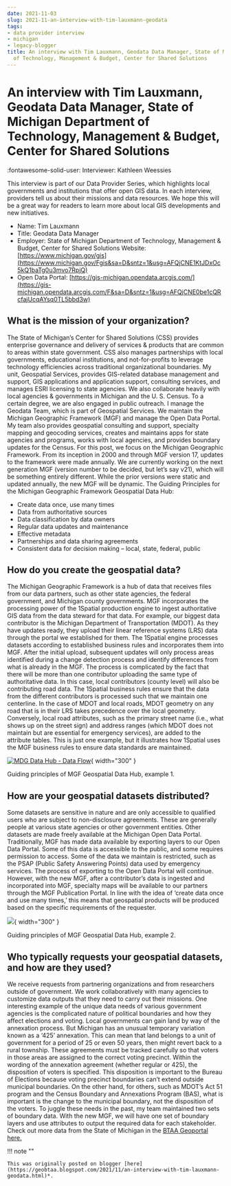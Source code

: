 ```yaml
---
date: 2021-11-03
slug: 2021-11-an-interview-with-tim-lauxmann-geodata
tags:
- data provider interview
- michigan
- legacy-blogger
title: An interview with Tim Lauxmann, Geodata Data Manager, State of Michigan Department
  of Technology, Management & Budget, Center for Shared Solutions
---
```


# An interview with Tim Lauxmann, Geodata Data Manager, State of Michigan Department of Technology, Management & Budget, Center for Shared Solutions

:fontawesome-solid-user: Interviewer: Kathleen Weessies

This interview is part of our Data Provider Series, which highlights local governments and institutions that offer open GIS data. In each interview, providers tell us about their missions and data resources. We hope this will be a great way for readers to learn more about local GIS developments and new initiatives. 

* Name: Tim Lauxmann 
* Title: Geodata Data Manager 
* Employer: State of Michigan Department of Technology, Management & Budget, Center for Shared Solutions Website: [https://www.michigan.gov/gis](https://www.michigan.gov/Fgis&sa=D&sntz=1&usg=AFQjCNE1KtJDxOc5kQ1baTg0u3mvo7RpjQ) 
* Open Data Portal: [https://gis-michigan.opendata.arcgis.com/](https://gis-michigan.opendata.arcgis.com/F&sa=D&sntz=1&usg=AFQjCNE0be1cQRcfajUcqAYsq0TL5bbd3w)

<!-- more -->

## What is the mission of your organization? 

The State of Michigan’s Center for Shared Solutions (CSS) provides enterprise governance and delivery of services & products that are common to areas within state government. CSS also manages partnerships with local governments, educational institutions, and not-for-profits to leverage technology efficiencies across traditional organizational boundaries. My unit, Geospatial Services, provides GIS-related database management and support, GIS applications and application support, consulting services, and manages ESRI licensing to state agencies. We also collaborate heavily with local agencies & governments in Michigan and the U. S. Census. To a certain degree, we are also engaged in public outreach. I manage the Geodata Team, which is part of Geospatial Services. We maintain the Michigan Geographic Framework (MGF) and manage the Open Data Portal. My team also provides geospatial consulting and support, specialty mapping and geocoding services, creates and maintains apps for state agencies and programs, works with local agencies, and provides boundary updates for the Census. For this post, we focus on the Michigan Geographic Framework. From its inception in 2000 and through MGF version 17, updates to the framework were made annually. We are currently working on the next generation MGF (version number to be decided, but let’s say v21), which will be something entirely different. While the prior versions were static and updated annually, the new MGF will be dynamic. The Guiding Principles for the Michigan Geographic Framework Geospatial Data Hub:

 * Create data once, use many times
 * Data from authoritative sources
 * Data classification by data owners
 * Regular data updates and maintenance
 * Effective metadata
 * Partnerships and data sharing agreements
 * Consistent data for decision making – local, state, federal, public 

## How do you create the geospatial data? 

The Michigan Geographic Framework is a hub of data that receives files from our data partners, such as other state agencies, the federal government, and Michigan county governments. MGF incorporates the processing power of the 1Spatial production engine to ingest authoritative GIS data from the data steward for that data. For example, our biggest data contributor is the Michigan Department of Transportation (MDOT). As they have updates ready, they upload their linear reference systems (LRS) data through the portal we established for them. The 1Spatial engine processes datasets according to established business rules and incorporates them into MGF. After the initial upload, subsequent updates will only process areas identified during a change detection process and identify differences from what is already in the MGF. The process is complicated by the fact that there will be more than one contributor uploading the same type of authoritative data. In this case, local contributors (county level) will also be contributing road data. The 1Spatial business rules ensure that the data from the different contributors is processed such that we maintain one centerline. In the case of MDOT and local roads, MDOT geometry on any road that is in their LRS takes precedence over the local geometry. Conversely, local road attributes, such as the primary street name (i.e., what shows up on the street sign) and address ranges (which MDOT does not maintain but are essential for emergency services), are added to the attribute tables. This is just one example, but it illustrates how 1Spatial uses the MGF business rules to ensure data standards are maintained. 

[![MDG Data Hub - Data Flow](https://blogger.googleusercontent.com/img/a/AVvXsEiOBumxoskUea3Ytvzl7FFkDMGPDufiGjtZF7itghAqz7k9jnPvy8KO73aUbrOkcXiGpKQfe4xJGe77R7Ys2BmEHn5wNnUc2ts398dkMu_madKU8kzZrv88Rt2rY1_wMlfM8aw5ebB7kfMSKI8KiisXwhbysjjzXa2nReBC3fE67MDPsx7R9AwRyDYQzA=w640-h360)](https://blogger.googleusercontent.com/img/a/AVvXsEiOBumxoskUea3Ytvzl7FFkDMGPDufiGjtZF7itghAqz7k9jnPvy8KO73aUbrOkcXiGpKQfe4xJGe77R7Ys2BmEHn5wNnUc2ts398dkMu_madKU8kzZrv88Rt2rY1_wMlfM8aw5ebB7kfMSKI8KiisXwhbysjjzXa2nReBC3fE67MDPsx7R9AwRyDYQzA=s1280){ width="300" }

Guiding principles of MGF Geospatial Data Hub, example 1.

## How are your geospatial datasets distributed? 

Some datasets are sensitive in nature and are only accessible to qualified users who are subject to non-disclosure agreements. These are generally people at various state agencies or other government entities. Other datasets are made freely available at the Michigan Open Data Portal. Traditionally, MGF has made data available by exporting layers to our Open Data Portal. Some of this data is accessible to the public, and some requires permission to access. Some of the data we maintain is restricted, such as the PSAP (Public Safety Answering Points) data used by emergency services. The process of exporting to the Open Data Portal will continue. However, with the new MGF, after a contributor’s data is ingested and incorporated into MGF, specialty maps will be available to our partners through the MGF Publication Portal. In line with the idea of ‘create data once and use many times,’ this means that geospatial products will be produced based on the specific requirements of the requester. 

[![](https://blogger.googleusercontent.com/img/a/AVvXsEjZ2N4M0_l5Hf5e9ONI2xq3X4c6FWdbJ9XuGSxPr1r_2apSdUGFbKz2-MAgGs3JhSOqNZKdNZb2J6u2lKfvAHedxif01QD1EZCUhDje3lX-z7Pe5_jDfnP_KOy5p2ShJjbYXRuBfWGc1IUIZ_MOIi40HrxEjIczsvI7J9FO4P0zznkNcJ3ZfPpg6ujJTg=w640-h360)](https://blogger.googleusercontent.com/img/a/AVvXsEjZ2N4M0_l5Hf5e9ONI2xq3X4c6FWdbJ9XuGSxPr1r_2apSdUGFbKz2-MAgGs3JhSOqNZKdNZb2J6u2lKfvAHedxif01QD1EZCUhDje3lX-z7Pe5_jDfnP_KOy5p2ShJjbYXRuBfWGc1IUIZ_MOIi40HrxEjIczsvI7J9FO4P0zznkNcJ3ZfPpg6ujJTg=s1280){ width="300" }

Guiding principles of MGF Geospatial Data Hub, example 2.

## Who typically requests your geospatial datasets, and how are they used? 

We receive requests from partnering organizations and from researchers outside of government. We work collaboratively with many agencies to customize data outputs that they need to carry out their missions. One interesting example of the unique data needs of various government agencies is the complicated nature of political boundaries and how they affect elections and voting. Local governments can gain land by way of the annexation process. But Michigan has an unusual temporary variation known as a ‘425’ annexation. This can mean that land belongs to a unit of government for a period of 25 or even 50 years, then might revert back to a rural township. These agreements must be tracked carefully so that voters in those areas are assigned to the correct voting precinct. Within the wording of the annexation agreement (whether regular or 425), the disposition of voters is specified. This disposition is important to the Bureau of Elections because voting precinct boundaries can’t extend outside municipal boundaries. On the other hand, for others, such as MDOT’s Act 51 program and the Census Boundary and Annexations Program (BAS), what is important is the change to the municipal boundary, not the disposition of the voters. To juggle these needs in the past, my team maintained two sets of boundary data. With the new MGF, we will have one set of boundary layers and use attributes to output the required data for each stakeholder. Check out more data from the State of Michigan in the [BTAA Geoportal here.](https://geo.btaa.org/catalog%3Ff/55Bpcdm_memberOf_sm/55D/55B/55D%3D06a-01&sa=D&sntz=1&usg=AFQjCNHSdcrGJsi_ck92cK7bnwYRHmL2qA) 

!!! note ""

	This was originally posted on blogger [here](https://geobtaa.blogspot.com/2021/11/an-interview-with-tim-lauxmann-geodata.html)*.

